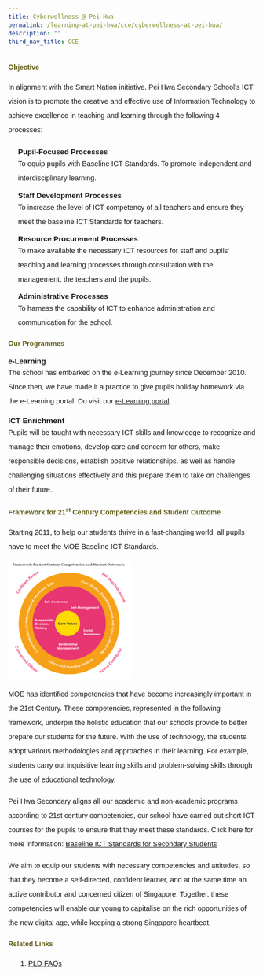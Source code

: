 ```yaml
---
title: Cyberwellness @ Pei Hwa
permalink: /learning-at-pei-hwa/cce/cyberwellness-at-pei-hwa/
description: ""
third_nav_title: CCE
---
```

<h4 style="color:#635f1a;font-family:sans-serif;font-weight:bold;">
Objective</h4>

<p style="font-size:14.5px; line-height:2;margin-top:15px;font-family:sans-serif;">In alignment with the Smart Nation initiative, Pei Hwa Secondary School’s ICT vision is to promote the creative and effective use of Information Technology to achieve excellence in teaching and learning through the following 4 processes:</p>

<p style="margin:5px 0 5px 20px; font-size:15px; line-height:2;font-family:sans-serif;"><strong style="font-family:sans-serif;">Pupil-Focused Processes</strong></p>
<p style="font-size:14.5px; line-height:2;margin:-10px 0 5px 20px;font-family:sans-serif;">To equip pupils with Baseline ICT Standards. To promote independent and interdisciplinary learning.</p>


<p style="margin:5px 0 5px 20px; font-size:15px; line-height:2; font-family:Open Sans;"><strong style="font-family:sans-serif;">Staff Development Processes</strong></p>
<p style="font-size:14.5px; line-height:2;margin:-10px 0 5px 20px;font-family:sans-serif;">To increase the&nbsp;level of ICT competency of all teachers and ensure they meet the baseline ICT Standards for teachers.</p>

<p style="margin:5px 0 5px 20px; font-size:15px; line-height:2;font-family:sans-serif;"><strong style="font-family:sans-serif;">Resource Procurement Processes</strong></p>
<p style="font-size:14.5px; line-height:2;margin:-10px 0 5px 20px;font-family:sans-serif;">To make available the necessary ICT resources for staff and pupils’ teaching and learning processes through consultation with the management, the teachers and the pupils.</p>

<p style="margin:5px 0 5px 20px; font-size:15px; line-height:2;font-family:sans-serif;"><strong style="font-family:sans-serif;">Administrative Processes</strong></p>
<p style="font-size:14.5px; line-height:2;margin:-10px 0 5px 20px;font-family:sans-serif;">To harness the capability of ICT to enhance administration and communication for the school.</p>


<h4 style="color:#635f1a;font-family:sans-serif;font-weight:bold;">
Our Programmes</h4>

<p style="margin-top:15px;font-size:15px;"><strong style="font-family:sans-serif;">e-Learning</strong></p>
<p style="font-size:14.5px; line-height:2;margin:-15px 0 13px 0px;font-family:sans-serif;">The school has embarked on the e-Learning journey since December 2010. Since then, we have made it a practice to give pupils holiday homework via the e-Learning portal. Do visit our&nbsp;<a href="https://vle.learning.moe.edu.sg/login" style="font-family:sans-serif;">e-Learning portal</a>.</p>

<p style="margin-top:15px;font-size:15.5px;"><strong style="font-family:sans-serif;">ICT Enrichment</strong></p>
<p style="font-size:14.5px; line-height:2;margin:-15px 0 13px 0px;font-family:sans-serif;">Pupils will be taught with necessary ICT skills and knowledge to recognize and manage their emotions, develop care and concern for others, make responsible decisions, establish positive relationships, as well as handle challenging situations effectively and this prepare them to take on challenges of their future.</p>


<h4 style="color:#635f1a;font-family:sans-serif;">
Framework for 21<sup>st</sup>&nbsp;Century Competencies and Student Outcome</h4>

<p style="font-size:14.5px; line-height:2;margin-top:15px;font-family:sans-serif;">Starting 2011, to help our students thrive in a fast-changing world, all pupils have to meet the MOE Baseline ICT Standards.</p>

<img style="width: 50%;" src="/images/frameworkICT.jpg">

<p style="2;margin-top:15px;font-size:14.5px; line-height:2;font-family:sans-serif;">MOE has identified competencies that have become increasingly important in the 21st Century. These competencies, represented in the following framework, underpin the holistic education that our schools provide to better prepare our students for the future. With the use of technology, the students adopt various methodologies and approaches in their learning. For example, students carry out inquisitive learning skills and problem-solving skills through the use of educational technology.</p>

<p style="2;margin-top:15px;font-size:14.5px; line-height:2;font-family:sans-serif;">Pei Hwa Secondary aligns all our academic and non-academic programs according to 21st century competencies, our school have carried out short ICT courses for the pupils to ensure that they meet these standards. Click here for more information:&nbsp;<a href="/programmes/ict-enrichment/" style="font-family:sans-serif;">Baseline ICT Standards for Secondary Students</a></p>

<p style="2;margin-top:15px;font-size:14.5px; line-height:2;font-family:sans-serif;">We aim to equip our students with necessary competencies and attitudes, so that they become a self-directed, confident learner, and at the same time an active contributor and concerned citizen of Singapore. Together, these competencies will enable our young to capitalise on the rich opportunities of the new digital age, while keeping a strong Singapore heartbeat.</p>


<h4 style="color:#635f1a;font-family:sans-serif;">
Related Links</h4>

<ol style="margin-top:5px;">
<li style="font-size:14.5px; line-height:2;margin-left:17px;font-family:sans-serif;"><a href="/pld-faqs/" style="font-family:sans-serif;">PLD FAQs</a></li>
</ol>
